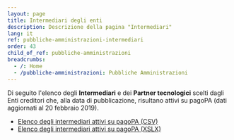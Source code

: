 ```yaml
---
layout: page
title: Intermediari degli enti
description: Descrizione della pagina "Intermediari"
lang: it
ref: pubbliche-amministrazioni-intermediari
order: 43
child_of_ref: pubbliche-amministrazioni
breadcrumbs:
  - /: Home
  - /pubbliche-amministrazioni: Pubbliche Amministrazioni
---
```


Di seguito l'elenco degli **Intermediari** e dei **Partner tecnologici** scelti dagli Enti creditori che, alla data di pubblicazione, risultano attivi su pagoPA (dati aggiornati al 20 febbraio 2019).  
* [Elenco degli intermediari attivi su pagoPA (CSV)](https://www.agid.gov.it/sites/default/files/pagamenti_amministrazione/pagopa-intermediari.csv)
* [Elenco degli intermediari attivi su pagoPA (XSLX)](https://www.agid.gov.it/sites/default/files/pagamenti_amministrazione/pagopa-intermediari.xlsx)

